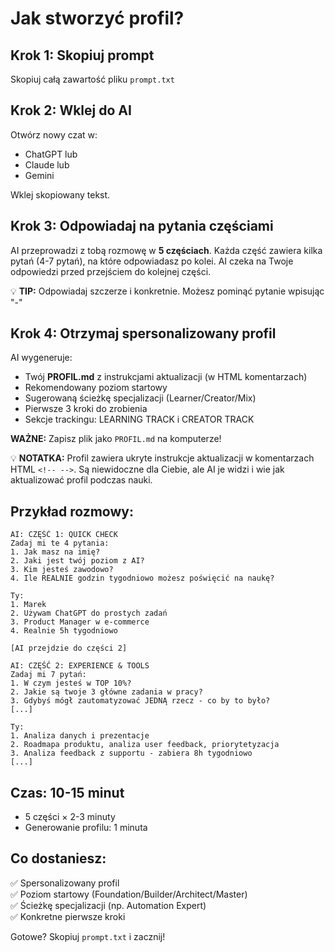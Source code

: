 # Jak stworzyć profil?

## Krok 1: Skopiuj prompt
Skopiuj całą zawartość pliku `prompt.txt`

## Krok 2: Wklej do AI
Otwórz nowy czat w:
- ChatGPT lub
- Claude lub  
- Gemini

Wklej skopiowany tekst.

## Krok 3: Odpowiadaj na pytania częściami

AI przeprowadzi z tobą rozmowę w **5 częściach**. Każda część zawiera kilka pytań (4-7 pytań), na które odpowiadasz po kolei. AI czeka na Twoje odpowiedzi przed przejściem do kolejnej części.

💡 **TIP:** Odpowiadaj szczerze i konkretnie. Możesz pominąć pytanie wpisując "-"

## Krok 4: Otrzymaj spersonalizowany profil

AI wygeneruje:
- Twój **PROFIL.md** z instrukcjami aktualizacji (w HTML komentarzach)
- Rekomendowany poziom startowy
- Sugerowaną ścieżkę specjalizacji (Learner/Creator/Mix)
- Pierwsze 3 kroki do zrobienia
- Sekcje trackingu: LEARNING TRACK i CREATOR TRACK

**WAŻNE:** Zapisz plik jako `PROFIL.md` na komputerze!

💡 **NOTATKA:** Profil zawiera ukryte instrukcje aktualizacji w komentarzach HTML `<!-- -->`. Są niewidoczne dla Ciebie, ale AI je widzi i wie jak aktualizować profil podczas nauki.

## Przykład rozmowy:
```
AI: CZĘŚĆ 1: QUICK CHECK
Zadaj mi te 4 pytania:
1. Jak masz na imię?
2. Jaki jest twój poziom z AI?
3. Kim jesteś zawodowo?
4. Ile REALNIE godzin tygodniowo możesz poświęcić na naukę?

Ty:
1. Marek
2. Używam ChatGPT do prostych zadań
3. Product Manager w e-commerce
4. Realnie 5h tygodniowo

[AI przejdzie do części 2]

AI: CZĘŚĆ 2: EXPERIENCE & TOOLS
Zadaj mi 7 pytań:
1. W czym jesteś w TOP 10%?
2. Jakie są twoje 3 główne zadania w pracy?
3. Gdybyś mógł zautomatyzować JEDNĄ rzecz - co by to było?
[...]

Ty:
1. Analiza danych i prezentacje
2. Roadmapa produktu, analiza user feedback, priorytetyzacja
3. Analiza feedback z supportu - zabiera 8h tygodniowo
[...]
```

## Czas: 10-15 minut
- 5 części × 2-3 minuty
- Generowanie profilu: 1 minuta

## Co dostaniesz:
✅ Spersonalizowany profil  
✅ Poziom startowy (Foundation/Builder/Architect/Master)  
✅ Ścieżkę specjalizacji (np. Automation Expert)  
✅ Konkretne pierwsze kroki

Gotowe? Skopiuj `prompt.txt` i zacznij!